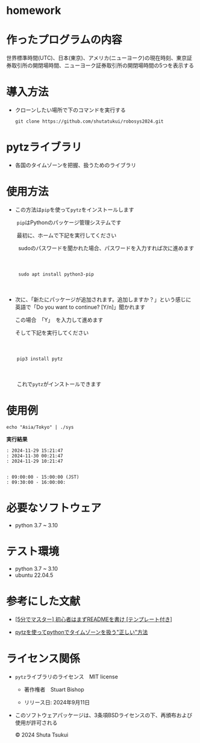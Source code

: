 # homework
# 作ったプログラムの内容
世界標準時間(UTC)、日本(東京)、アメリカ(ニューヨーク)の現在時刻、東京証券取引所の開閉場時間、ニューヨーク証券取引所の開閉場時間の5つを表示する


# 導入方法
- クローンしたい場所で下のコマンドを実行する


  ```git clone https://github.com/shutatukui/robosys2024.git```


# pytzライブラリ
  - 各国のタイムゾーンを把握、扱うためのライブラリ


# 使用方法
- この方法は``` pip ```を使って``` pytz ```をインストールします
 
 
　　``` pip ```はPythonのパッケージ管理システムです

 
  　　最初に、ホームで下記を実行してください


 　　 sudoのパスワードを聞かれた場合、パスワードを入力すれば次に進めます


    
 　　　　　　　　　

　　 ``` sudo apt install python3-pip ```


   　　　　　　　


- 次に、「新たにパッケージが追加されます。追加しますか？」という感じに英語で「Do you want to continue? [Y/n]」聞かれます


  この場合　「Y」　を入力して進めます


  そして下記を実行してください


  　　　


　　``` pip3 install pytz ```


　  　　
 

　　これで``` pytz ```がインストールできます


# 使用例
``` echo "Asia/Tokyo" | ./sys ```


**実行結果**

``` 
: 2024-11-29 15:21:47
: 2024-11-30 00:21:47
: 2024-11-29 10:21:47


: 09:00:00 - 15:00:00 (JST)
: 09:30:00 - 16:00:00:
```


# 必要なソフトウェア
  - python 3.7 ~ 3.10

    
# テスト環境　
  - python 3.7 ~ 3.10
  - ubuntu 22.04.5


# 参考にした文献
  - [[5分でマスター] 初心者はまずREADMEを書け [テンプレート付き]](https://qiita.com/Canard_engineer_c_cpp/items/81ce4e53881138dbf37f)


  - [pytzを使ってpythonでタイムゾーンを扱う"正しい"方法](https://qiita.com/non_cal/items/2927fbdfa1d1f355b89d)


# ライセンス関係


  - ```pytz```ライブラリのライセンス　MIT license


    - 著作権者　Stuart Bishop


    - リリース日: 2024年9月11日


  - このソフトウェアパッケージは、3条項BSDライセンスの下、再頒布および使用が許可される


     © 2024 Shuta Tsukui
